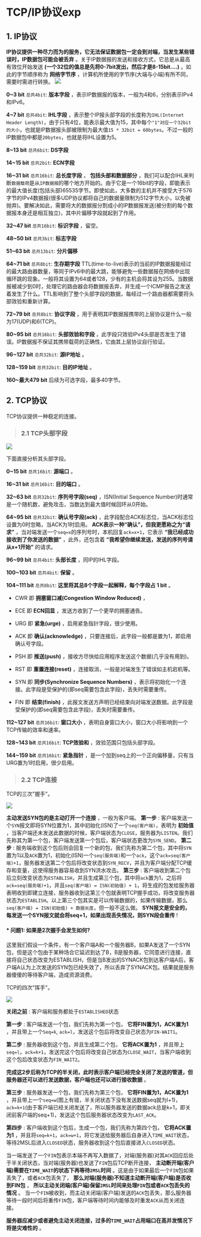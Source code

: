 # TCP/IP协议exp

## 1. IP协议

__IP协议提供一种尽力而为的服务，它无法保证数据包一定会到对端，当发生某些错误时，IP数据包可能会被丢弃__ 。关于IP数据报的发送和接收方式，它总是从最高有效位开始发送 __(一个32位的值总是先将0-7bit发出，然后才是8-15bit....)__ 。如此的字节顺序称为 __网络字节序__ ，计算机所使用的字节序(大端与小端)有所不同，需要时需进行转换。
![](./tcp_pic/1.png)

__0~3 bit__ `总共4bit`: __版本字段__ ，表示IP数据报的版本，一般为4和6，分别表示IPv4和IPv6。

__4~7 bit__ `总共4bit`: __IHL字段__ ，表示整个IP报头部字段的长度称为`IHL(Internet Header Length)`，由于只有4位，能表示最大值为15，其中每个`"1"对应一个32bit的大小`，也就是IP数据报头部被限制为最大值`15 * 32bit = 60bytes`。不过一般的IP数据包中都是`20bytes`，也就是将IHL设置为5。

__8~13 bit__ `总共6bit`: __DS字段__

__14~15 bit__ `总共2bit`: __ECN字段__

__16~31 bit__ `总共16bit`: __总长度字段__ ， __包括头部和数据部分__ ，我们可以配合IHL来判断`数据载荷`是从`IP数据报`的哪个地方开始的。由于它是一个16bit的字段，即能表示的最大值长度(包括头部)65535字节。即使如此，大多数的主机并不接受大于576字节的IPv4数据报(很多UDP协议都将自己的数据量限制为512字节大小，以免被抛弃)。要解决如此，需要将大的数据报分割成小的IP数据报发送(被分割的每个数据报本身还是相互独立)，其中片偏移字段就起到了作用。

__32~47 bit__ `总共16bit`: __标识字段__ ，留空。

__48~50 bit__ `总共3bit`: __标志字段__

__51~63 bit__ `总共13bit`: __分片偏移__

__64~71 bit__ `总共8bit`: __生存期字段__ TTL(time-to-live)表示的当前的IP数据报能经过的最大路由器数量，等同于IPv6中的最大跳，能够避免一些数据报在网络中出现循环跳的现象。一般将其设置为64或者128，少有的主机会将其设为255。当数据报被减少到0时，处理它的路由器会将数据报丢弃，并生成一个ICMP报告之发送着发生了什么。TTL影响到了整个头部字段的数据，每经过一个路由器都需要将头部效验和重新计算。

__72~79 bit__ `总共8bit`: __协议字段__ ，用于表明其IP数据报携带的上层协议是什么一般为17(UDP)和6(TCP)。

__80~95 bit__ `总共16bit`: __头部效验和字段__ ，此字段只效验IPv4头部是否发生了错误。IP数据报不保证其携带载荷的正确性，它由其上层协议自行验证。

__96~127 bit__ `总共32bit`: __源IP地址__ 。

__128~159 bit__  `总共32bit`: __目的IP地址__ 。

__160~最大479 bit__ 后续为可选字段，最多40字节。

## 2. TCP协议

TCP协议提供一种稳定的连接。

>### 2.1 TCP头部字段


![](./tcp_pic/2.png)

下面直接分析其头部字段。

__0~15 bit__ `总共16bit`: __源端口__ 。

__16~31 bit__ `总共16bit`: __目的端口__ 。

__32~63 bit__ `总共32bit`: __序列号字段(seq)__ ，ISN(Initial Sequence Number)时通常是一个随机数，避免攻击，当数达到最大值时候回环从0开始。

__64~95 bit__ `总共32bit`: __确认号字段(ack)__ ，此字段配合ACK标志位，当ACK标志位设置为0时忽略，当ACK为1时启用。 __ACK表示一种“确认”，但我更愿称之为“请求”__ ，当对端发送一个`seq=x`的序列号时，本机回复`ack=x+1`，它表示 __“我已经成功接收到了你发送的数据”__ ，此外，还包含着 __“我希望你继续发送，发送的序列号请从x+1开始”__ 的请求。

__96~99 bit__ `总共4bit`: __头部长度__ ，同IP的IHL字段。

__100~103 bit__ `总共4bit`: __保留__ 。

__104~111 bit__ `总共8bit`: __这里将其总8个字段一起解释，每个字段占 1 bit__ 。
        
* CWR 即 __拥塞窗口减(Congestion Window Reduced)__ ，


* ECE 即 __ECN回显__ ，发送方收到了一个更早的拥塞通告。


* URG 即 __紧急(urge)__ ，启用紧急指针字段，很少使用。


* ACK 即 __确认(acknowledge)__ ，只要连接后，此字段一般都是置为1，即启用确认号字段。


* PSH 即 __推送(push)__ ，接收方尽快给应用程序发送这个数据(几乎没有用到)。


* RST 即 __重置连接(reset)__ ，连接取消，一般是对端发生了错误如主机宕机等。


* SYN 即 __同步(Synchronize Sequence Numbers)__ ，表示将初始化一个连接。此字段是受保护的(即seq需要包含此字段)，丢失时需要重传。


* FIN 即 __结束(finish)__ ，此报文发送方声明已经结束向对端发送数据。此字段是受保护的(即seq需要包含此字段)，丢失时需要重传。

__112~127 bit__ `总共16bit`: __窗口大小__ ，表明自身窗口大小，窗口大小将影响到一个TCP传输的效率和速率。

__128~143 bit__ `总共16bit`: __TCP效验和__ ，效验范围只包括头部字段。

__144~159 bit__ `总共16bit`: __紧急指针__ ，是一个加到seq上的一个正向偏移量，只有当URG置为1时启用，很少启用。


> ### 2.2 TCP连接

TCP的三次"握手"。

![](./tcp_pic/3.png)

__主动发送SYN包的是主动打开一个连接__ ，一般为客户端。
__第一步__ : 客户端发送一个`SYN`报文即将SYN位置为1，其中初始化(ISN)了一个`seq(客户端)`，表明为 __初始值__ ，当客户端还未发送此数据的时候，客户端状态为`CLOSE`，服务器为`LISTEN`。我们先称其为第一个包，客户端发送第一个包后，客户端状态更改为`SYN_SEND`。
__第二步__ : 服务端收到这个包后则会回复一个新的包，我们先称为第二个包，其中将`SYN`置为1以及`ACK`置为1，初始化(ISN)一个`seq(服务端)`和一个`ack`，这个`ack=seq(客户端)+1`，服务器发送第二个包后将改变状态到`SYN_RECV`，并且为客户端分配TCP缓存和变量，这使得服务器容易收到SYN洪水攻击。
__第三步__ : 客户端收到第二个包后立刻改变状态为`ESTABLISH`，并且生成第三个包，其中将`ack`置为1，之后将`ack=seq(服务端)+1`，并且`seq(客户端) = ISN(初始值) + 1`，将生成的包发给服务器表明收到即建立连接，服务器收到这第三个包就表明TCP握手成功，将改变服务器状态为`ESTABLISH`。以上第三个包其实是可以传输数据的，如果传输数据，那么`seq(客户端) = ISN(初始值) + 数据长度`，但一般不这么做。 __SYN报文是安全的，每发送一个SYN报文就会将seq+1，如果出现丢失情况，则SYN段会重传__ !

#### * 问题1: 如果是2次握手会发生如何?
    
这里我们假设一个条件，有一个客户端A和一个服务器B，如果A发送了一个SYN包，但是这个包由于某种场合它延迟到达了B，B是服务器，它同意进行连接，直接将自己状态改变为ESTABLISH，但是当B发出的SYNACK包到达客户端A后，客户端A认为上次发送的SYN包已经失效了，所以丢弃了SYNACK包。结果就是服务器傻傻的等待客户端，造成资源浪费。

TCP的四次"挥手"。

![](./tcp_pic/4.png)

__关闭之前__ : 客户端和服务都处于`ESTABLISHED`状态

__第一步__ : 客户端发送一个包，我们先称为第一个包， __它将FIN置为1，ACK置为1__ ，并且带上一个`Seq=k`, `ack=l`，发送这个包后将改变自己状态为`FIN-WAIT1`。

__第二步__ : 服务器收到这个包，并且生成第二个包， __它将ACK置为1__ ，并且带上`seq=l`，`ack=k+1`，发送完这个包后将改变自己状态为`CLOSE_WAIT`，当客户端收到这个包后改变状态为`FIN_WAIT2`。

__完成这2步后称为TCP的半关闭，此时表示客户端已经完全关闭了发送的管道，但服务器还可以进行发送数据，客户端也还可以进行接收数据__ 。

__第三步__ : 服务器发送一个包，我们先称为第三个包， __它将FIN置为1，ACK置为1__ ，并且带上一个`seq=w`(图上有错，半关闭状态下没有发送数据seq就为l+1)，`ack=k+1`(由于客户端已经关闭发送了，所以服务器发送的数据ack总是k+1，即关闭前客户端的seq+1)，发送这个包后服务器状态改变为`LAST_ACK`。

__第四步__ : 客户端收到这个包后，生成一个包，我们先称为第四个包， __它将ACK置为1__ ，并且将`seq=k+1`，`ack=w+1`，将它发送给服务器后自身进入`TIME_WAIT`状态，等待2MSL后进入`CLOSED`状态，服务器收到这个包后直接进入`CLOSED`状态。


当一端发送了一个`FIN`包表示本端不再写入数据了，对端(服务器)对其`ACK`回应后处于半关闭状态，当对端(服务器)也发送了`FIN`包后TCP断开连接， __主动断开端(客户端)需要在`TIME_WAIT`的状态下再等待`2MSL`时间__ 。这是由于如果最后一个`FIN`包如果丢失了，或者`ACK`包丢失了， __那么对端(服务器)不知道主动断开端(客户端)是否收到FIN包__ ， __所以主动关闭端(客户端)保留`2MSL`时间来处理`FIN`包或者`ACK`包丢失的情况__ 。
当一个`FIN`被收到，而主动关闭端(客户端)发送的`ACK`包丢失，那么服务器等待一段时间后将重传`FIN`包，客户端等待时间内能够及时重发`ACK`从而关闭连接。

__服务器应减少或者避免主动关闭连接，过多的`TIME_WAIT`占用端口在高并发情况下将是灾难性的__ 。
